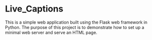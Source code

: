# Live_Captions
This is a simple web application built using the Flask web framework in Python. The purpose of this project is to demonstrate how to set up a minimal web server and serve an HTML page.
